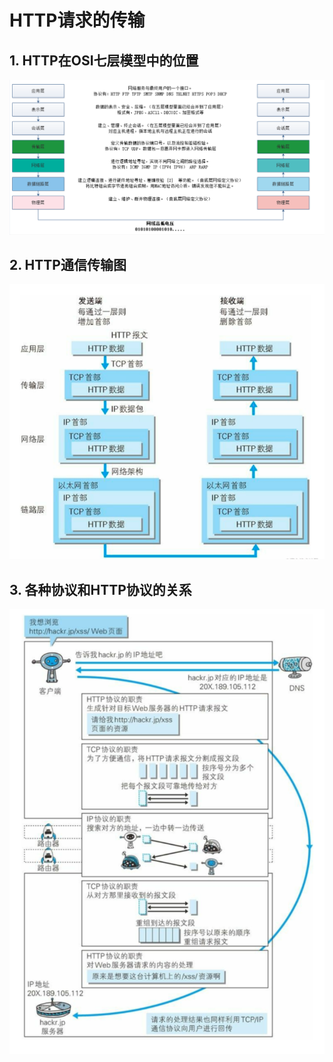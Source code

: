 # HTTP请求的传输

## 1. HTTP在OSI七层模型中的位置

![OSI七层模型](./images/OSI七层模型.png)


## 2. HTTP通信传输图
![HTTP通信传输图](./images/HTTP通信传输.png)


## 3. 各种协议和HTTP协议的关系

![img.png](images/protocol_releation.png)

